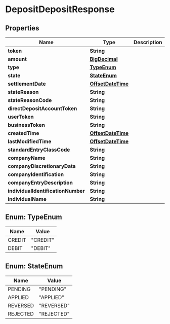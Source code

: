 
# DepositDepositResponse

## Properties
Name | Type | Description | Notes
------------ | ------------- | ------------- | -------------
**token** | **String** |  |  [optional]
**amount** | [**BigDecimal**](BigDecimal.md) |  |  [optional]
**type** | [**TypeEnum**](#TypeEnum) |  |  [optional]
**state** | [**StateEnum**](#StateEnum) |  |  [optional]
**settlementDate** | [**OffsetDateTime**](OffsetDateTime.md) |  |  [optional]
**stateReason** | **String** |  |  [optional]
**stateReasonCode** | **String** |  |  [optional]
**directDepositAccountToken** | **String** |  |  [optional]
**userToken** | **String** |  |  [optional]
**businessToken** | **String** |  |  [optional]
**createdTime** | [**OffsetDateTime**](OffsetDateTime.md) |  |  [optional]
**lastModifiedTime** | [**OffsetDateTime**](OffsetDateTime.md) |  |  [optional]
**standardEntryClassCode** | **String** |  |  [optional]
**companyName** | **String** |  |  [optional]
**companyDiscretionaryData** | **String** |  |  [optional]
**companyIdentification** | **String** |  |  [optional]
**companyEntryDescription** | **String** |  |  [optional]
**individualIdentificationNumber** | **String** |  |  [optional]
**individualName** | **String** |  |  [optional]


<a name="TypeEnum"></a>
## Enum: TypeEnum
Name | Value
---- | -----
CREDIT | &quot;CREDIT&quot;
DEBIT | &quot;DEBIT&quot;


<a name="StateEnum"></a>
## Enum: StateEnum
Name | Value
---- | -----
PENDING | &quot;PENDING&quot;
APPLIED | &quot;APPLIED&quot;
REVERSED | &quot;REVERSED&quot;
REJECTED | &quot;REJECTED&quot;



